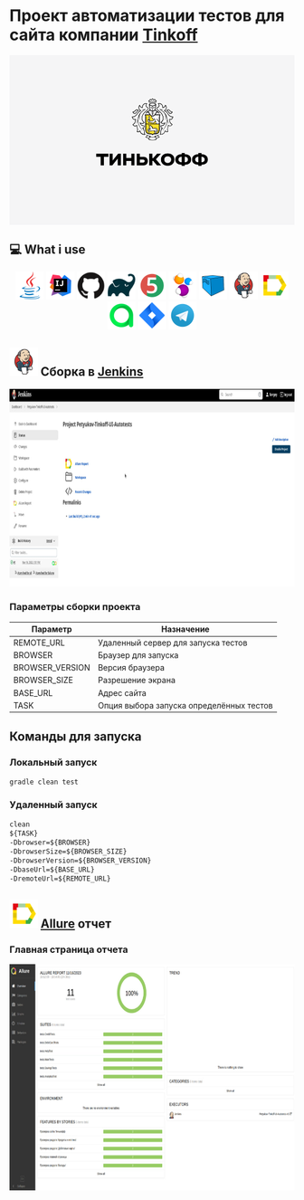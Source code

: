 # Проект автоматизации тестов для сайта компании [Tinkoff](https://www.tinkoff.ru)
<p align="center"><a href="https://www.tinkoff.ru"><img src="images/logos/Tinkoff.png" align="center" width="600" height="300"  alt="Java"/></a></p>

## 💻 What i use
<p align="center">
<a href="https://www.java.com/"><img src="images/logos/Java.svg" width="50" height="50"/></a>
<a href="https://www.jetbrains.com/idea/"><img src="images/logos/Intelij_IDEA.svg" width="50" height="50"/></a>
<a href="https://www.github.com/"><img src="images/logos/Github.svg" width="50" height="50"/></a>
<a href="https://www.gradle.org/"><img src="images/logos/Gradle.svg" width="50" height="50"/></a>
<a href="https://www.junit.org/junit5/"><img src="images/logos/JUnit5.svg" width="50" height="50"/></a>
<a href="https://www.selenide.org/"><img src="images/logos/Selenide.svg" width="50" height="50"/></a>
<a href="https://www.aerokube.com/selenoid/"><img src="images/logos/Selenoid.svg" width="50" height="50"/></a>
<a href="https://www.jenkins.io/"><img src="images/logos/Jenkins.svg" width="50" height="50"/></a>
<a href="https://github.com/allure-framework/allure2"><img src="images/logos/Allure.svg" width="50" height="50"/></a>
<a href="https://www.qameta.io/"><img src="images/logos/AllureTestOps.svg" width="50" height="50"/></a>
<a href="https://www.atlassian.com/software/jira"><img src="images/logos/Jira.svg" width="50" height="50"/></a>
<a href="https://www.telegram.org/"><img src="images/logos/Telegram.svg" width="50" height="50"/></a>
</p>

## <img src="images/logos/Jenkins.svg" width="50" height="50"/> Сборка в [Jenkins](https://jenkins.autotests.cloud/job/tinkoff_autotests_kpoludnitsyn_new/)

<p align="center">
<img src="images/screenshots/JenkinsBuild.jpg" alt="Jenkins Page" width="1000" height="350">
</p>

### Параметры сборки проекта

| Параметр        | Назначение                               |
|-----------------|------------------------------------------|
| REMOTE_URL      | Удаленный сервер для запуска тестов      |
| BROWSER         | Браузер для запуска                      |
| BROWSER_VERSION | Версия браузера                          |
| BROWSER_SIZE    | Разрешение экрана                        |
| BASE_URL        | Адрес сайта                              |
| TASK            | Опция выбора запуска определённых тестов |




##  Команды для запуска

### Локальный запуск

```
gradle clean test
```

### Удаленный запуск
```
clean
${TASK}
-Dbrowser=${BROWSER}
-DbrowserSize=${BROWSER_SIZE}
-DbrowserVersion=${BROWSER_VERSION}
-DbaseUrl=${BASE_URL}
-DremoteUrl=${REMOTE_URL}
```

## <img src="images/logos/Allure.svg" width="50" height="50"/> [Allure](https://jenkins.autotests.cloud/job/Petyukov-Tinkoff-UI-Autotests/1/allure/) отчет

### Главная страница отчета

<p align="center">
<img src="images/screenshots/Allure.jpg" alt="Allure report" width="1000" height="400">
</p>


